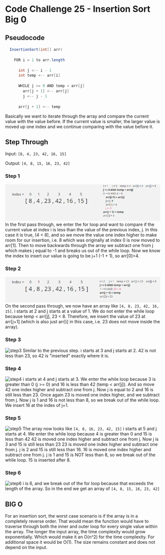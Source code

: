 # Code Challenge 25 - Insertion Sort Big 0

## Pseudocode
```Java
  InsertionSort(int[] arr)

    FOR i = 1 to arr.length

      int j <-- i - 1
      int temp <-- arr[i]

      WHILE j >= 0 AND temp < arr[j]
        arr[j + 1] <-- arr[j]
        j <-- j - 1

      arr[j + 1] <-- temp
```
Basically we want to iterate through the array and compare the current value with the value before.
If the current value is smaller, the larger value is moved up one index and we continue comparing with the value before it.

## Step Through

Input:
`[8, 4, 23, 42, 16, 15]`

Output:
`[4, 8, 15, 16, 23, 42]`

### Step 1
![step1](java/codechallenges/lib/src/main/java/codechallenges/cc26/images/Step1.png)
In the first pass through, we enter the for loop and want to compare if the current value at index i is less than the value of the previous index, j.
In this case it is true, (4 < 8), and so we move the value one index higher to make room for our insertion, i.e. 8 which was originally at index 0 is now moved to arr[1].
Then to move backwards through the array we subtract one from j which makes j equal to -1 and breaks us out of the while loop.
Now we know the index to insert our value is going to be j+1 (-1 + 1), so arr[0]=4.

### Step 2
![step2](/java/codechallenges/lib/src/main/java/codechallenges/cc26/images/Step2.png)
On the second pass through, we now have an array like `[4, 8, 23, 42, 16, 15]`.
i starts at 2 and j starts at a value of 1.
We do not enter the while loop because temp < arr[j], 23 < 8.
Therefore, we insert the value of 23 at arr[j+1] (which is also just arr[i] in this case, i.e. 23 does not move inside the array).

### Step 3
![step3](lib/src/main/java/codechallenges/cc26/images/Step3.png)
Similar to the previous step.
i starts at 3 and j starts at 2.
42 is not less than 23, so 42 is "inserted" exactly where it is.

### Step 4
![step4](lib/src/main/java/codechallenges/cc26/images/Step4.png)
i starts at 4 and j starts at 3.
We enter the while loop because 3 is greater than 0 (j >= 0) and 16 is less than 42 (temp < arr[j]).
And so move 42 one index higher and subtract one from j.
Now j is equal to 2 and 16 is still less than 23.
Once again 23 is moved one index higher, and we subtract from j.
Now j is 1 and 16 is not less than 8, so we break out of the while loop.
We insert 16 at the index of j+1.

### Step 5
![step5](lib/src/main/java/codechallenges/cc26/images/Step5.png)
The array now looks like `[4, 8, 16, 23, 42, 15]`
i starts at 5 and j starts at 4.
We enter the while loop because 4 is greater than 0 and 15 is less than 42
42 is moved one index higher and subtract one from j.
Now j is 3 and 15 is still less than 23
23 is moved one index higher and subtract one from j.
j is 2 and 15 is still less than 16.
16 is moved one index higher and subtract one from j.
j is 1 and 15 is NOT less than 8, so we break out of the while loop.
15 is inserted after 8.

### Step 6
![step6](lib/src/main/java/codechallenges/cc26/images/Step6.png)
i is 6, and we break out of the for loop because that exceeds the length of the array.
So in the end we get an array of `[4, 8, 15, 16, 23, 42]`

## BIG O
For an insertion sort, the worst case scenario is if the array is in a completely reverse order.
That would mean the function would have to traverse through both the inner and outer loop for every single value within the array. The longer the input array, the time complexity would grow exponentially.
Which would make it an O(n^2) for the time complexity.
For additional space it would be O(1). The size remains constant and does not depend on the input.
